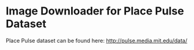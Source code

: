 # Image Downloader for Place Pulse Dataset

Place Pulse dataset can be found here:
http://pulse.media.mit.edu/data/
